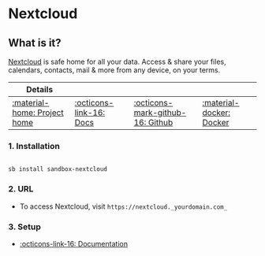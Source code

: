 # Nextcloud

## What is it?

[Nextcloud](https://nextcloud.com/) is safe home for all your data. Access & share your files, calendars, contacts, mail & more from any device, on your terms.

| Details     |             |             |             |
|-------------|-------------|-------------|-------------|
| [:material-home: Project home ](https://nextcloud.com/) | [:octicons-link-16: Docs](https://docs.nextcloud.com/server/latest/admin_manual/contents.html) | [:octicons-mark-github-16: Github](https://github.com/nextcloud/docker) | [:material-docker: Docker ](https://hub.docker.com/_/nextcloud)|

### 1. Installation

``` shell

sb install sandbox-nextcloud

```

### 2. URL

- To access Nextcloud, visit `https://nextcloud._yourdomain.com_`

### 3. Setup

- [:octicons-link-16: Documentation](https://docs.nextcloud.com/server/latest/admin_manual/contents.html)
